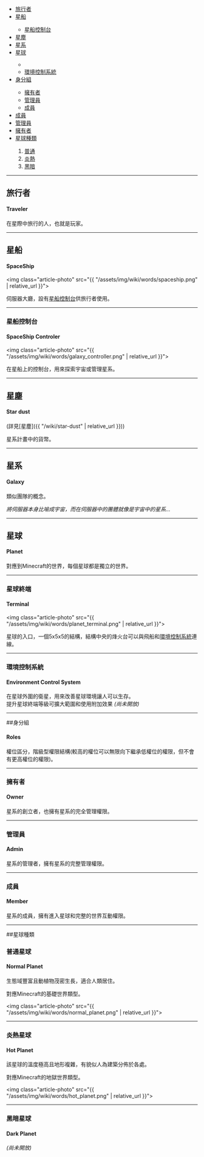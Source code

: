 

<div class="article-content">
<ul>
    <li><a href="#旅行者">旅行者</a></li>
    <li><a href="#星船">星船</a></li>
		<ul>
			<li><a href="#星船控制台">星船控制台</a></li>
		</ul>
	<li><a href="#星塵">星塵</a></li>
	<li><a href="#星系">星系</a></li>
	<li><a href="#星球">星球</a></li>
		<ul>
			<li><a href="#星球終端"></a></li>
			<li><a href="#環境控制系統">環境控制系統</a></li>
		</ul>
	<li><a href="#身分組">身分組</a></li>
		<ul>
			<li><a href="#擁有者">擁有者</a></li>
			<li><a href="#管理員">管理員</a></li>
			<li><a href="#成員">成員</a></li>
		</ul>
	<li><a href="#成員">成員</a></li>
	<li><a href="#管理員">管理員</a></li>
	<li><a href="#擁有者">擁有者</a></li>
	<li><a href="#星球種類">星球種類</a></li>
		<ol>
			<li><a href="#普通星球">普通</a></li>
			<li><a href="#炎熱星球">炎熱</a></li>
			<li><a href="#黑暗星球">黑暗</a></li>
		</ol>
</ul>
</div>

---

## 旅行者
#### Traveler

在星際中旅行的人，也就是玩家。

---

## 星船
#### SpaceShip

<img class="article-photo" src="{{ "/assets/img/wiki/words/spaceship.png" | relative_url }}">

伺服器大廳，設有[星船控制台](#星船控制台)供旅行者使用。

<hr class="sub">

### 星船控制台
#### SpaceShip Controler

<img class="article-photo" src="{{ "/assets/img/wiki/words/galaxy_controller.png" | relative_url }}">

在星船上的控制台，用來探索宇宙或管理星系。

---

## 星塵
#### Star dust

(詳見[星塵]({{ "/wiki/star-dust" | relative_url }}))

星系計畫中的貨幣。

---

## 星系
#### Galaxy

類似團隊的概念。

*將伺服器本身比喻成宇宙，而在伺服器中的團體就像是宇宙中的星系...*

---

## 星球
#### Planet

對應到Minecraft的世界，每個星球都是獨立的世界。

<hr class="sub">

### 星球終端
#### Terminal

<img class="article-photo" src="{{ "/assets/img/wiki/words/planet_terminal.png" | relative_url }}">

星球的入口，一個5x5x5的結構，結構中央的烽火台可以與飛船和[環境控制系統](#環境控制系統)連線。

<hr class="sub">

### 環境控制系統
#### Environment Control System

在星球外圍的衛星，用來改善星球環境讓人可以生存。  
提升星球終端等級可擴大範圍和使用附加效果 *(尚未開放)*

---

##身分組
#### Roles

權位區分，階級型權限結構(較高的權位可以無限向下繼承低權位的權限，但不會有更高權位的權限)。

<hr class="sub">

### 擁有者
#### Owner

星系的創立者，也擁有星系的完全管理權限。

<hr class="sub">

### 管理員
#### Admin

星系的管理者，擁有星系的完整管理權限。

<hr class="sub">

### 成員
#### Member

星系的成員，擁有進入星球和完整的世界互動權限。

---

##星球種類

### 普通星球
#### Normal Planet

生態域豐富且動植物茂密生長，適合人類居住。

對應Minecraft的基礎世界類型。

<img class="article-photo" src="{{ "/assets/img/wiki/words/normal_planet.png" | relative_url }}">

<hr class="sub">

### 炎熱星球
#### Hot Planet

該星球的溫度極高且地形複雜，有貌似人為建築分佈於各處。

對應Minecraft的地獄世界類型。

<img class="article-photo" src="{{ "/assets/img/wiki/words/hot_planet.png" | relative_url }}">

<hr class="sub">

### 黑暗星球
#### Dark Planet

*(尚未開放)*

